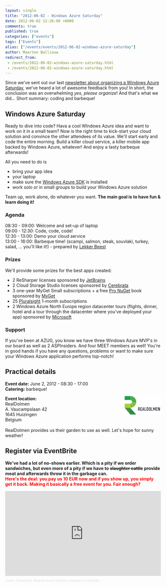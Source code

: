 ```yaml
---
layout: single
title: "2012-06-02 - Windows Azure Saturday"
date: 2012-06-02 12:26:00 +0000
comments: true
published: true
categories: ["events"]
tags: ["Events"]
alias: ["/events/events/2012-06-02-windows-azure-saturday"]
author: Maarten Balliauw
redirect_from:
 - /events/2012-06-02-windows-azure-saturday.html
 - /events/2012-06-02-windows-azure-saturday.html
---
```


<p>Since we've sent out our last <a href="http://us2.campaign-archive1.com/?u=47e1708de98684b0f393d63b3&amp;id=18d378a790" target="_blank">newsletter about organizing a Windows Azure Saturday</a>, we've heard a lot of awesome feedback from you! In short, the conclusion was an overwhelming <em>yes, please organize</em>! And that's what we did... Short summary: coding and barbeque!</p>
<h2>Windows Azure Saturday</h2>
<p>Ready to dive into code? Hava a cool WIndows Azure idea and want to work&nbsp;on it in a small team?&nbsp;Now is the right time to kick-start your cloud solution and convince the other attendees of its value. We'll start early and code the entire morning. Build a killer cloud service, a killer mobile app backed by Windows Azure, whatever! And enjoy a tasty barbeque afterwards!</p>
<p class="need">All you need to do is</p>
<ul class="need">
<li>bring your app idea</li>
<li>your laptop</li>
<li>make sure the <a href="http://www.windowsazure.com/en-us/develop/net/" target="_blank">Windows Azure SDK</a> is installed</li>
<li>work solo or in small groups to build your Windows Azure solution</li>
</ul>
<p>Team up, work alone, do whatever you want. <b>The main goal is to have fun &amp; learn doing it!</b></p>
<h3>Agenda</h3>
<p>08:30 - 09:00: Welcome and set-up of laptop<br>09:00 - 12:30: Code, code, code!<br>12:30 - 13:00: Demo your cloud service<br>13:00 - 16:00: Barbeque time! (scampi, salmon, steak, souvlaki, turkey, salad, ... you'll like it!)&nbsp;- prepared by&nbsp;<a href="http://lekkerbeest.be/traiteur/start" target="_blank">Lekker Beest</a></p>
<h3>Prizes</h3>
<p>We'll provide some prizes for the best apps created:</p>
<ul>
<li>2 ReSharper licenses sponsored by <a href="http://www.jetbrains.com" target="_blank">JetBrains</a></li>
<li>2 Cloud Storage Studio licenses sponsored by <a href="http://www.cerebrata.com" target="_blank">Cerebrata</a></li>
<li>3 one-year MyGet Small subscriptions + a free <a href="http://amzn.to/pronuget" target="_blank">Pro NuGet</a> book sponsored by <a href="http://www.myget.org" target="_blank">MyGet</a></li>
<li>25 <a href="http://www.pluralsight.com" target="_blank">Pluralsight</a> 1-month subscriptions</li>
<li>2 Windows Azure North Europe region datacenter&nbsp;tours&nbsp;(flights, dinner, hotel and a tour through the datacenter where you've deployed your app) sponsored by&nbsp;<a href="http://www.microsoft.com" target="_blank">Microsoft</a></li>
</ul>
<h3>Support</h3>
<p>If you've been at AZUG, you know we have three Windows Azure MVP's in our board as well as 2 ASPInsiders. And four MEET members as well! You're in good hands if you have any questions, problems or want to make sure your Windows Azure application performs top-notch!</p>
<h2>Practical details</h2>
<p><strong>Event date:</strong> June 2, 2012 - 08:30 - 17:00<br><strong>Catering:</strong> barbeque!</p>
<p><strong><a href="http://www.realdolmen.com" target="_blank"><img alt="" align="right" src="/assets/media/sponsors/logo-realdolmen.jpg" width="120" height="60"></a>Event location:<br></strong>RealDolmen<br>A. Vaucampslaan 42<br>1645 Huizingen<br>Belgium<br><br>RealDolmen provides us their garden to use as well. Let's hope for sunny weather!</p>
<h2>Register via EventBrite</h2>
<p><strong>We've had a lot of no-shows earlier. Which is a pity if we order sandwiches, but even more of a pity if we have to <span style="text-decoration: line-through;">slaughter cattle</span> provide meat and afterwards throw it in the garbage can.</strong><br><strong><span style="color: red;">Here's the deal: you pay us 10 EUR now and if you show up, you simply get it back. Making it basically a free event for you. Fair enough?</span></strong></p>
<div style="width: 100%; text-align: left;"><iframe vspace="0" height="274" marginheight="5" src="http://www.eventbrite.com/tickets-external?eid=3356267687&amp;ref=etckt" frameborder="0" width="100%" allowtransparency="true" marginwidth="5" scrolling="auto" hspace="0"></iframe>
<div style="font-family: Helvetica, Arial; font-size: 10px; padding: 5px 0 5px; margin: 2px; width: 100%; text-align: left;"><a style="color: #ddd; text-decoration: none;" href="http://www.eventbrite.com/r/etckt" target="_blank">Online Ticketing</a><span style="color: #ddd;"> for </span><a style="color: #ddd; text-decoration: none;" href="http://www.eventbrite.com/event/3356267687?ref=etckt" target="_blank">Windows Azure Saturday</a><span style="color: #ddd;"> powered by </span><a style="color: #ddd; text-decoration: none;" href="http://www.eventbrite.com?ref=etckt" target="_blank">Eventbrite</a></div>
</div>







